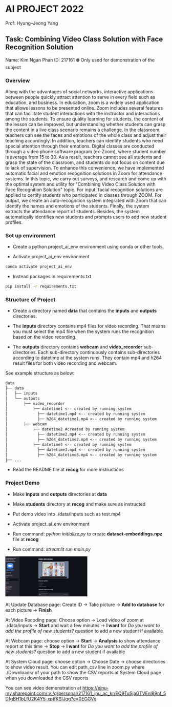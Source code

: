 #  AI PROJECT 2022
Prof: Hyung–Jeong Yang
## Task: Combining Video Class Solution with Face Recognition Solution
Name: Kim Ngan Phan
ID: 217161
⛔ Only used for demonstration of the subject
### Overview
Along with the advantages of social networks, interactive applications between people quickly attract attention to serve in every field such as education, and business. In education, zoom is a widely used application that allows lessons to be presented online. Zoom includes several features that can facilitate student interactions with the instructor and interactions among the students. To ensure quality learning for students, the content of the lesson can be improved, but understanding whether students can grasp the content in a live class scenario remains a challenge. In the classroom, teachers can see the faces and emotions of the whole class and adjust their teaching accordingly. In addition, teachers can identify students who need special attention through their emotions. Digital classes are conducted through a video phone software program (ex-Zoom), where student number is average from 15 to 30. As a result, teachers cannot see all students and grasp the state of the classroom, and students do not focus on content due to lack of supervision. To enhance this convenience, we have implemented automatic facial and emotion recognition solutions in Zoom for attendance systems. In this topic, we carry out surveys, and research and come up with the optimal system and utility for "Combining Video Class Solution with Face Recognition Solution" topic. For input, facial recognition solutions are applied to certify students who participated in classes through ZOOM. For output, we create an auto-recognition system integrated with Zoom that can identify the names and emotions of the students. Finally, the system extracts the attendance report of students. Besides, the system automatically identifies new students and prompts users to add new student profiles. 
### Set up environment
+ Create a python project_ai_env environment using conda or other tools.

+ Activate project_ai_env environment
```bash
conda activate project_ai_env
```
+ Instead packages in requirements.txt
```bash
pip install -r requirements.txt
```

### Structure of Project

- Create a directory named **data** that contains the **inputs** and **outputs** directories. 

+ The **inputs** directory contains mp4 files for video recording. That means you must select the mp4 file when the system runs the recognition based on the video recording. 

+ The **outputs** directory contains **webcam** and **video_recorder** sub-directories. Each sub-directory continuously contains sub-directories according to datetime at the system runs. They contain mp4 and h264 result files for both video recording and webcam.

See  example structure as below:
```
data
├── data
│   ├── inputs
│   └── outputs
│       ├── video_recorder
│           ├── datetime1 <-- created by running system
│             ├── datetime1.mp4 <-- created by running system
│             ├── h264_datetime1.mp4 <-- created by running system
│       ├── webcam
│           ├── datetime2 #created by running system
│             ├── datetime2.mp4 <-- created by running system
│             ├── h264_datetime2.mp4 <-- created by running system
│           ├── datetime3 <-- created by running system
│             ├── datetime3.mp4 <-- created by running system
│             ├── h264_datetime3.mp4 <-- created by running system
├── ...
```
- Read the README file at **recog** for more instructions

### Project Demo
+ Make **inputs** and **outputs** directories at **data**

+ Make **students** directory at **recog** and make sure as instructed

+ Put demo video into ./data/inputs such as test.mp4

+ Activate project_ai_env environment

+ Run command: *python initialize.py* to create **dataset-embeddings.npz** file at **recog**

+ Run command: *streamlit run main.py*

<img src="interface.png" alt="output" style="zoom:25%;" />

At Update Database page: Create ID -> Take picture -> **Add to database** for each picture -> **Finish**

At Video Recoding page: Choose option -> Load video of zoom at ./data/inputs -> **Start** and wait a few minutes -> **I want** for *Do you want to add the profile of new students?* question to add a new student if available

At Webcam page: choose option -> **Start** -> **Analysis** to show attendance report at this time -> **Stop** -> **I want** for *Do you want to add the profile of new students?* question to add a new student if available

At System Cloud page: choose option -> Choose Date -> choose directories to show video result. You can edit path_csv line in zoom.py where ./Downloads/ of your path to show the CSV reports at System Cloud page when you downloaded the CSV reports

You can see video demonstration at https://ejnu-my.sharepoint.com/:v:/g/personal/217161_jnu_ac_kr/EQ9TuSjaGTVEnl89nf_5DfgBH1bLfU2K4Y5-xptfKSIJqg?e=0EGGVo
